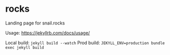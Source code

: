 # rocks
Landing page for snail.rocks

Usage:  https://jekyllrb.com/docs/usage/

Local build: `jekyll build --watch`
Prod build: `JEKYLL_ENV=production bundle exec jekyll build`